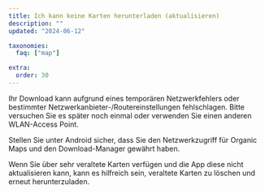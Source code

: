 ```yaml
---
title: Ich kann keine Karten herunterladen (aktualisieren)
description: ""
updated: "2024-06-12"

taxonomies:
  faq: ["map"]

extra:
  order: 30
---
```


Ihr Download kann aufgrund eines temporären Netzwerkfehlers oder bestimmter Netzwerkanbieter-/Routereinstellungen fehlschlagen. Bitte versuchen Sie es später noch einmal oder verwenden Sie einen anderen WLAN-Access Point.

Stellen Sie unter Android sicher, dass Sie den Netzwerkzugriff für Organic Maps und den Download-Manager gewährt haben.

Wenn Sie über sehr veraltete Karten verfügen und die App diese nicht aktualisieren kann, kann es hilfreich sein, veraltete Karten zu löschen und erneut herunterzuladen.
